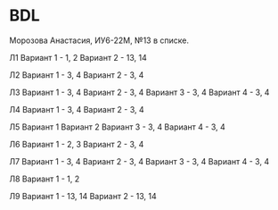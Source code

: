 # BDL

Морозова Анастасия, ИУ6-22М, №13 в списке.

Л1
Вариант 1 - 1, 2
Вариант 2 - 13, 14

Л2
Вариант 1 - 3, 4
Вариант 2 - 3, 4

Л3
Вариант 1 - 3, 4
Вариант 2 - 3, 4
Вариант 3 - 3, 4
Вариант 4 - 3, 4

Л4
Вариант 1 - 3, 4
Вариант 2 - 3, 4

Л5
Вариант 1
Вариант 2
Вариант 3 - 3, 4
Вариант 4 - 3, 4

Л6
Вариант 1 - 2, 3
Вариант 2 - 3, 4

Л7
Вариант 1 - 3, 4
Вариант 2 - 3, 4
Вариант 3 - 3, 4
Вариант 4 - 3, 4

Л8
Вариант 1 - 1, 2

Л9
Вариант 1 - 13, 14
Вариант 2 - 13, 14